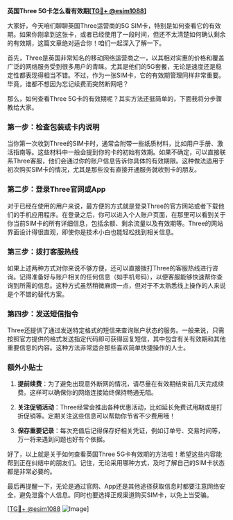 **英国Three 5G卡怎么看有效期[[TG💪+ @esim1088](https://t.me/s/esim1088)]**

大家好，今天咱们聊聊英国Three运营商的5G SIM卡，特别是如何查看它的有效期。如果你刚拿到这张卡，或者已经使用了一段时间，但还不太清楚如何确认剩余的有效期，这篇文章绝对适合你！咱们一起深入了解一下。

首先，Three是英国非常知名的移动网络运营商之一，以其相对实惠的价格和覆盖广泛的网络服务受到很多用户的青睐。尤其是他们的5G套餐，无论是速度还是稳定性都表现得相当不错。不过，作为一张SIM卡，它的有效期管理同样非常重要。毕竟，谁都不想因为忘记续费而突然断网吧？

那么，如何查看Three 5G卡的有效期呢？其实方法还挺简单的，下面我将分步骤教给大家。

### 第一步：检查包装或卡内说明

当你第一次收到Three的SIM卡时，通常会附带一些纸质材料，比如用户手册、激活指南等。这些材料中一般会提到你的卡的初始有效期。如果不确定，可以直接联系Three客服，他们会通过你的账户信息告诉你具体的有效期限。这种做法适用于初次购买SIM卡的情况，尤其是那些没有直接开通服务就收到卡的朋友。

### 第二步：登录Three官网或App

对于已经在使用的用户来说，最方便的方式就是登录Three的官方网站或者下载他们的手机应用程序。在登录之后，你可以进入个人账户页面，在那里可以看到关于你当前SIM卡的所有详细信息，包括余额、剩余流量以及有效期等。Three的网站界面设计得很直观，即使你是技术小白也能轻松找到相关信息。

### 第三步：拨打客服热线

如果上述两种方式对你来说不够方便，还可以直接拨打Three的客服热线进行咨询。记得准备好与账户相关的任何信息（如手机号码），以便客服能够快速帮你查询到所需的信息。这种方式虽然稍微麻烦一点，但对于不太熟悉线上操作的人来说是个不错的替代方案。

### 第四步：发送短信指令

Three还提供了通过发送特定格式的短信来查询账户状态的服务。一般来说，只需按照官方提供的格式发送指定代码即可获得回复短信，其中包含有关有效期和其他重要信息的内容。这种方法非常适合那些喜欢简单快捷操作的人士。

### 额外小贴士

1. **提前续费**：为了避免出现意外断网的情况，请尽量在有效期结束前几天完成续费。这样可以确保你的网络连接始终保持畅通无阻。
   
2. **关注促销活动**：Three经常会推出各种优惠活动，比如延长免费试用期或是打折促销等。定期关注这些信息可以帮助你节省不少费用哦！

3. **保存重要记录**：每次充值后记得保存好相关凭证，例如订单号、交易时间等，万一将来遇到问题也好有个依据。

好了，以上就是关于如何查看英国Three 5G卡有效期的方法啦！希望这些内容能帮到正在纠结中的朋友们。记住，无论采用哪种方式，及时了解自己的SIM卡状态都是非常必要的。

最后再提醒一下，无论是通过官网、App还是其他途径获取信息时都要注意网络安全，避免泄露个人信息。同时也要选择正规渠道购买SIM卡，以免上当受骗。

[[TG💪+ @esim1088](https://t.me/s/esim1088) ![Image](https://i.postimg.cc/4NQfJmqS/Snipaste-2025-05-13-00-14-12.png)]